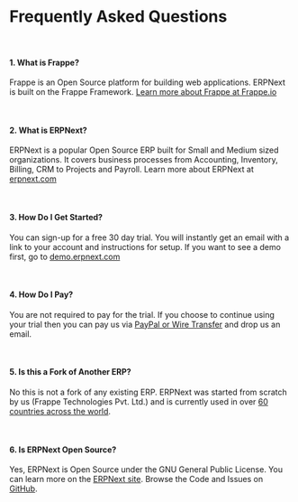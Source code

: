 # Frequently Asked Questions

<br>

#### 1. What is Frappe?

Frappe is an Open Source platform for building web applications. ERPNext is built on the Frappe Framework. [Learn more about Frappe at Frappe.io](https://frappe.io)

<br>

#### 2. What is ERPNext?

ERPNext is a popular Open Source ERP built for Small and Medium sized organizations. It covers business processes from Accounting, Inventory, Billing, CRM to Projects and Payroll. Learn more about ERPNext at [erpnext.com](https://erpnext.com)

<br>

#### 3. How Do I Get Started?

You can sign-up for a free 30 day trial. You will instantly get an email with a link to your account and instructions for setup. If you want to see a demo first, go to [demo.erpnext.com](https://demo.erpnext.com)

<br>

#### 4. How Do I Pay?

You are not required to pay for the trial. If you choose to continue using your trial then you can pay us via <a href="/payment">PayPal or Wire Transfer</a> and drop us an email.

<br>

#### 5. Is this a Fork of Another ERP?

No this is not a fork of any existing ERP. ERPNext was started from scratch by us (Frappe Technologies Pvt. Ltd.) and is currently used in over [60 countries across the world](https://erpnext/countries).

<br>

#### 6. Is ERPNext Open Source?

Yes, ERPNext is Open Source under the GNU General Public License. You can learn more on the [ERPNext site](https://erpnext.com). Browse the Code and Issues on [GitHub](https://github.com/frappe/erpnext).

<br>
